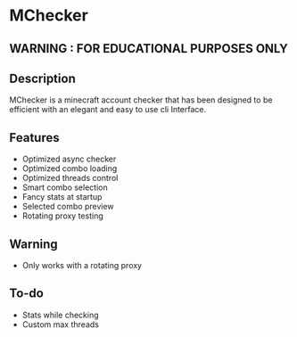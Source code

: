 # MChecker

## WARNING : FOR EDUCATIONAL PURPOSES ONLY

## Description
MChecker is a minecraft account checker that has been designed to be efficient with an elegant and easy to use cli Interface.

## Features
- Optimized async checker
- Optimized combo loading
- Optimized threads control
- Smart combo selection
- Fancy stats at startup
- Selected combo preview
- Rotating proxy testing

## Warning
- Only works with a rotating proxy

## To-do
- Stats while checking
- Custom max threads
